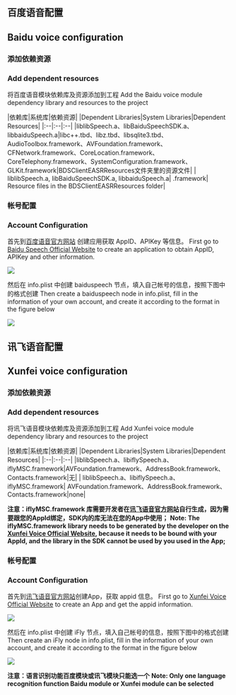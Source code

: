 ## 百度语音配置
## Baidu voice configuration
### 添加依赖资源
### Add dependent resources

将百度语音模块依赖库及资源添加到工程
Add the Baidu voice module dependency library and resources to the project

|依赖库|系统库|依赖资源|
|Dependent Libraries|System Libraries|Dependent Resources|
|:--|:--|:--|
|liblibSpeech.a、libBaiduSpeechSDK.a、libbaiduSpeech.a|libc++.tbd、libz.tbd、libsqlite3.tbd、AudioToolbox.framework、AVFoundation.framework、CFNetwork.framework、CoreLocation.framework、CoreTelephony.framework、SystemConfiguration.framework、GLKit.framework|BDSClientEASRResources文件夹里的资源文件|
| liblibSpeech.a, libBaiduSpeechSDK.a, libbaiduSpeech.a| .framework| Resource files in the BDSClientEASRResources folder|

### 帐号配置
### Account Configuration
首先到[百度语音官方网站](https://ai.baidu.com/tech/speech/asr) 创建应用获取 AppID、APIKey 等信息。
First go to [Baidu Speech Official Website](https://ai.baidu.com/tech/speech/asr) to create an application to obtain AppID, APIKey and other information.

![](https://ask.dcloud.net.cn/uploads/article/20200416/d7c44c0e43904b5a05f6f438c89c31b3.png)

然后在 info.plist 中创建 baiduspeech 节点，填入自己帐号的信息，按照下图中的格式创建
Then create a baiduspeech node in info.plist, fill in the information of your own account, and create it according to the format in the figure below

![](https://ask.dcloud.net.cn/uploads/article/20181217/42ccf61d3d132f7698201124e0ee2ff8.png)


## 讯飞语音配置
## Xunfei voice configuration
### 添加依赖资源
### Add dependent resources
将讯飞语音模块依赖库及资源添加到工程
Add Xunfei voice module dependency library and resources to the project

|依赖库|系统库|依赖资源|
|Dependent Libraries|System Libraries|Dependent Resources|
|:--|:--|:--|
|liblibSpeech.a、libiflySpeech.a、iflyMSC.framework|AVFoundation.framework、AddressBook.framework、Contacts.framework|无|
| liblibSpeech.a、libiflySpeech.a、iflyMSC.framework| AVFoundation.framework、AddressBook.framework、Contacts.framework|none|

**注意：iflyMSC.framework 库需要开发者在[讯飞语音官方网站](https://console.xfyun.cn/)自行生成，因为需要跟您的AppId绑定，SDK内的库无法在您的App中使用；**
**Note: The iflyMSC.framework library needs to be generated by the developer on the [Xunfei Voice Official Website](https://console.xfyun.cn/), because it needs to be bound with your AppId, and the library in the SDK cannot be used by you used in the App;**

### 帐号配置
### Account Configuration
首先到[讯飞语音官方网站](https://console.xfyun.cn/app/myapp)创建App，获取 appid 信息。
First go to [Xunfei Voice Official Website](https://console.xfyun.cn/app/myapp) to create an App and get the appid information.

![](https://ask.dcloud.net.cn/uploads/article/20200416/a36252c51d38d37446f96794025ddcbd.png)

然后在 info.plist 中创建 iFly 节点，填入自己帐号的信息，按照下图中的格式创建
Then create an iFly node in info.plist, fill in the information of your own account, and create it according to the format in the figure below

![](https://ask.dcloud.net.cn/uploads/article/20200409/98a2e2ae9cb110890e51c8bf769f87a7.png)

**注意：语言识别功能百度模块或讯飞模块只能选一个**
**Note: Only one language recognition function Baidu module or Xunfei module can be selected**